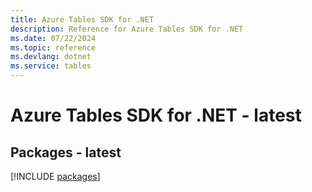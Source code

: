 ```yaml
---
title: Azure Tables SDK for .NET
description: Reference for Azure Tables SDK for .NET
ms.date: 07/22/2024
ms.topic: reference
ms.devlang: dotnet
ms.service: tables
---
```

# Azure Tables SDK for .NET - latest
## Packages - latest
[!INCLUDE [packages](tables-index.md)]